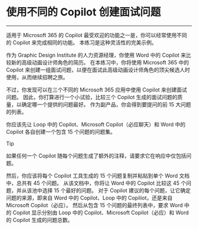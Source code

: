 # 使用不同的 Copilot 创建面试问题
---
适用于 Microsoft 365 的 Copilot 最受欢迎的功能之一是，你可以经常使用不同的 Copilot 来完成相同的功能。 本练习是这种灵活性的完美示例。<br>

作为 Graphic Design Institute 的人力资源经理，你使用 Word 中的 Copilot 来比较新的高级动画设计师角色的简历。 在本练习中，你将使用 Microsoft 365 中的 Copilot 来创建一组面试问题，以便在面试此高级动画设计师角色的顶尖候选人时使用，从而继续招聘之旅。

不过，你发现可以在三个不同的 Microsoft 365 应用中使用 Copilot 来创建面试问题。 因此，你打算进行一个小试验，比较三个 Copilot 生成的面试问题的质量，以确定哪一个提供的问题最好。 作为副产品，你会得到要提问的前 15 大问题的列表。

你应该先让 Loop 中的 Copilot、Microsoft Copilot（必应聊天）和 Word 中的 Copilot 各自创建一个包含 15 个问题的问题集。

> [!TIP]
> 如果任何一个 Copilot 随每个问题生成了额外的注释，请要求它在响应中仅包括问题。

然后，你应该将每个 Copilot 工具生成的 15 个问题复制并粘贴到单个 Word 文档中，总共有 45 个问题。 从该文档中，你将让 Word 中的 Copilot 比较这 45 个问题，并从该池中选择 15 个最好的问题。 对于 Copilot 建议的每个问题，让它确定问题的来源，即来自 Word 中的 Copilot、Loop 中的 Copiliot，还是来自 Microsoft Copilot（必应）。 然后从包含 15 个问题的最终列表中，要求 Word 中的 Copilot 显示分别由 Loop 中的 Copilot、Microsoft Copilot（必应）和 Word 的 Copilot 生成的问题总数。
